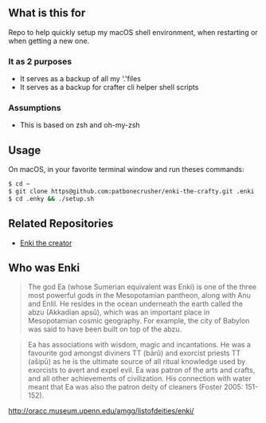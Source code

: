 ## What is this for

Repo to help quickly setup my macOS shell environment, when restarting or
when getting a new one.

### It as 2 purposes
- It serves as a backup of all my '.'files
- It serves as a backup for crafter cli helper shell scripts

### Assumptions
- This is based on zsh and oh-my-zsh

## Usage

On macOS, in your favorite terminal window and run theses commands:

```bash
$ cd ~
$ git clone https@github.com:patbonecrusher/enki-the-crafty.git .enki
$ cd .enky && ./setup.sh
```


## Related Repositories
- [Enki the creator](https://github.com/patbonecrusher/enki-the-creator)

## Who was Enki

> The god Ea (whose Sumerian equivalent was Enki) is one of the three most powerful gods in the Mesopotamian pantheon, along with Anu and Enlil. He resides in the ocean underneath the earth called the abzu (Akkadian apsû), which was an important place in Mesopotamian cosmic geography. For example, the city of Babylon was said to have been built on top of the abzu.

> Ea has associations with wisdom, magic and incantations. He was a favourite god amongst diviners TT  (bārû) and exorcist priests TT  (ašipū) as he is the ultimate source of all ritual knowledge used by exorcists to avert and expel evil. Ea was patron of the arts and crafts, and all other achievements of civilization. His connection with water meant that Ea was also the patron deity of cleaners (Foster 2005: 151-152).

http://oracc.museum.upenn.edu/amgg/listofdeities/enki/

